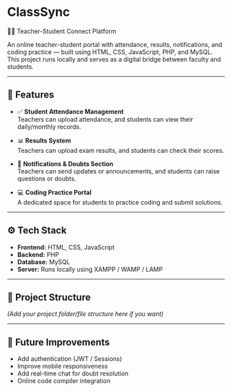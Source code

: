 # ClassSync  
👩‍🏫 Teacher-Student Connect Platform

An online teacher-student portal with attendance, results, notifications, and coding practice — built using HTML, CSS, JavaScript, PHP, and MySQL. This project runs locally and serves as a digital bridge between faculty and students.

---

## 🚀 Features  
- ✅ **Student Attendance Management**  
  Teachers can upload attendance, and students can view their daily/monthly records.

- 📊 **Results System**  
  Teachers can upload exam results, and students can check their scores.

- 🔔 **Notifications & Doubts Section**  
  Teachers can send updates or announcements, and students can raise questions or doubts.

- 💻 **Coding Practice Portal**  
  A dedicated space for students to practice coding and submit solutions.

---

## ⚙️ Tech Stack  
- **Frontend:** HTML, CSS, JavaScript  
- **Backend:** PHP  
- **Database:** MySQL  
- **Server:** Runs locally using XAMPP / WAMP / LAMP

---

## 📂 Project Structure  
*(Add your project folder/file structure here if you want)*

---

## 📌 Future Improvements  
- Add authentication (JWT / Sessions)  
- Improve mobile responsiveness  
- Add real-time chat for doubt resolution  
- Online code compiler integration
